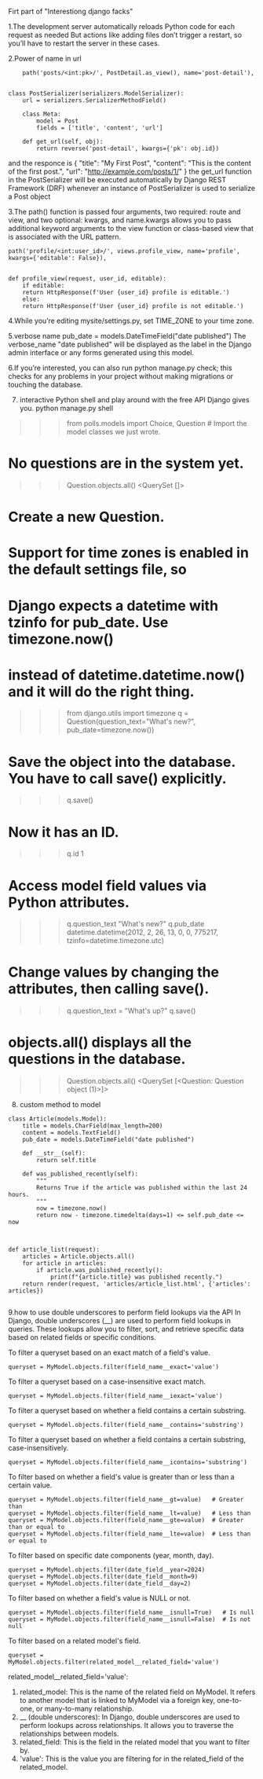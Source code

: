 Firt part of "Interestiong django facks"

1.The development server automatically reloads Python code for each request as needed But actions like adding files don’t trigger a restart, so you’ll have to restart the server in these cases.

2.Power of name in url

```ch
    path('posts/<int:pk>/', PostDetail.as_view(), name='post-detail'),


class PostSerializer(serializers.ModelSerializer):
    url = serializers.SerializerMethodField()

    class Meta:
        model = Post
        fields = ['title', 'content', 'url']

    def get_url(self, obj):
        return reverse('post-detail', kwargs={'pk': obj.id})
```

and the responce is
{
"title": "My First Post",
"content": "This is the content of the first post.",
"url": "http://example.com/posts/1/"
}
the get_url function in the PostSerializer will be executed automatically by Django REST Framework (DRF) whenever an instance of PostSerializer is used to serialize a Post object

3.The path() function is passed four arguments, two required: route and view, and two optional: kwargs, and name.kwargs allows you to pass additional keyword arguments to the view function or class-based view that is associated with the URL pattern.

    path('profile/<int:user_id>/', views.profile_view, name='profile', kwargs={'editable': False}),


    def profile_view(request, user_id, editable):
        if editable:
        return HttpResponse(f'User {user_id} profile is editable.')
        else:
        return HttpResponse(f'User {user_id} profile is not editable.')

4.While you’re editing mysite/settings.py, set TIME_ZONE to your time zone.

5.verbose name
pub_date = models.DateTimeField("date published")
The verbose_name "date published" will be displayed as the label in the Django admin interface or any forms generated using this model.

6.If you’re interested, you can also run python manage.py check; this checks for any problems in your project without making migrations or touching the database.

7. interactive Python shell and play around with the free API Django gives you.
   python manage.py shell

> > > from polls.models import Choice, Question # Import the model classes we just wrote.

# No questions are in the system yet.

> > > Question.objects.all()
> > > <QuerySet []>

# Create a new Question.

# Support for time zones is enabled in the default settings file, so

# Django expects a datetime with tzinfo for pub_date. Use timezone.now()

# instead of datetime.datetime.now() and it will do the right thing.

> > > from django.utils import timezone
> > > q = Question(question_text="What's new?", pub_date=timezone.now())

# Save the object into the database. You have to call save() explicitly.

> > > q.save()

# Now it has an ID.

> > > q.id
> > > 1

# Access model field values via Python attributes.

> > > q.question_text
> > > "What's new?"
> > > q.pub_date
> > > datetime.datetime(2012, 2, 26, 13, 0, 0, 775217, tzinfo=datetime.timezone.utc)

# Change values by changing the attributes, then calling save().

> > > q.question_text = "What's up?"
> > > q.save()

# objects.all() displays all the questions in the database.

> > > Question.objects.all()
> > > <QuerySet [<Question: Question object (1)>]>

8. custom method to model

```ch
class Article(models.Model):
    title = models.CharField(max_length=200)
    content = models.TextField()
    pub_date = models.DateTimeField("date published")

    def __str__(self):
        return self.title

    def was_published_recently(self):
        """
        Returns True if the article was published within the last 24 hours.
        """
        now = timezone.now()
        return now - timezone.timedelta(days=1) <= self.pub_date <= now



def article_list(request):
    articles = Article.objects.all()
    for article in articles:
        if article.was_published_recently():
            print(f"{article.title} was published recently.")
    return render(request, 'articles/article_list.html', {'articles': articles})


```

9.how to use double underscores to perform field lookups via the API
In Django, double underscores (\_\_) are used to perform field lookups in queries. These lookups allow you to filter, sort, and retrieve specific data based on related fields or specific conditions.

To filter a queryset based on an exact match of a field's value.

```ch
queryset = MyModel.objects.filter(field_name__exact='value')
```

To filter a queryset based on a case-insensitive exact match.

```ch
queryset = MyModel.objects.filter(field_name__iexact='value')

```

To filter a queryset based on whether a field contains a certain substring.

```ch
queryset = MyModel.objects.filter(field_name__contains='substring')

```

To filter a queryset based on whether a field contains a certain substring, case-insensitively.

```ch
queryset = MyModel.objects.filter(field_name__icontains='substring')

```

To filter based on whether a field's value is greater than or less than a certain value.

```ch
queryset = MyModel.objects.filter(field_name__gt=value)   # Greater than
queryset = MyModel.objects.filter(field_name__lt=value)   # Less than
queryset = MyModel.objects.filter(field_name__gte=value)  # Greater than or equal to
queryset = MyModel.objects.filter(field_name__lte=value)  # Less than or equal to

```

To filter based on specific date components (year, month, day).

```ch
queryset = MyModel.objects.filter(date_field__year=2024)
queryset = MyModel.objects.filter(date_field__month=9)
queryset = MyModel.objects.filter(date_field__day=2)

```

To filter based on whether a field's value is NULL or not.

```ch
queryset = MyModel.objects.filter(field_name__isnull=True)   # Is null
queryset = MyModel.objects.filter(field_name__isnull=False)  # Is not null
```

To filter based on a related model's field.

```ch
queryset = MyModel.objects.filter(related_model__related_field='value')

```

related_model\_\_related_field='value':

1. related_model: This is the name of the related field on MyModel. It refers to another model that is linked to MyModel via a foreign key, one-to-one, or many-to-many relationship.
2. \_\_ (double underscores): In Django, double underscores are used to perform lookups across relationships. It allows you to traverse the relationships between models.
3. related_field: This is the field in the related model that you want to filter by.
4. 'value': This is the value you are filtering for in the related_field of the related_model.

```ch

```

```ch

```

```ch

```

```ch

```
